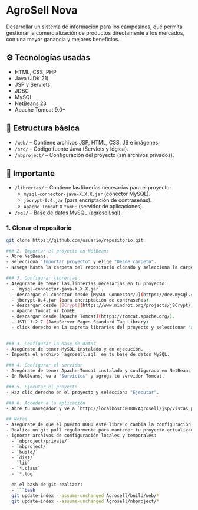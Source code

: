 #  AgroSell Nova

Desarrollar un sistema de información para los campesinos, que permita gestionar la comercialización de productos directamente a los mercados, con una mayor ganancia y mejores beneficios.


## ⚙️ Tecnologías usadas

- HTML, CSS, PHP
- Java (JDK 21)
- JSP y Servlets
- JDBC
- MySQL
- NetBeans 23
- Apache Tomcat 9.0+

## 🧱 Estructura básica

- `/web/` – Contiene archivos JSP, HTML, CSS, JS e imágenes.
- `/src/` – Código fuente Java (Servlets y lógica).
- `/nbproject/` – Configuración del proyecto (sin archivos privados).

## 🧱 Importante
- `/librerias/` – Contiene las librerías necesarias para el proyecto:
  - `mysql-connector-java-X.X.X.jar` (conector MySQL).
  - `jbcrypt-0.4.jar` (para encriptación de contraseñas).
  - `Apache Tomcat` o `tomEE` (servidor de aplicaciones).
- `/sql/` – Base de datos MySQL (agrosell.sql).

### 1. Clonar el repositorio

```bash
git clone https://github.com/usuario/repositorio.git

### 2. Importar el proyecto en NetBeans
- Abre NetBeans.
- Selecciona "Importar proyecto" y elige "Desde carpeta".
- Navega hasta la carpeta del repositorio clonado y selecciona la carpeta `nbproject`.

### 3. Configurar librerías
- Asegúrate de tener las librerías necesarias en tu proyecto:
  - `mysql-connector-java-X.X.X.jar`.
  - descargar el conector desde [MySQL Connector/J](https://dev.mysql.com/downloads/connector/j/).
  - jbcrypt-0.4.jar (para encriptación de contraseñas).
  - descargar desde [BCrypt](https://www.mindrot.org/projects/jBCrypt/).
  - Apache Tomcat or tomEE
  - descargar desde [Apache Tomcat](https://tomcat.apache.org/).
  - JSTL 1.2.7 (JavaServer Pages Standard Tag Library)
  - click derecho en la capreta libraries del proyecto y seleccionar "add library" y busca JSTL 1.2.7. luego "add library".
  

### 3. Configurar la base de datos
- Asegúrate de tener MySQL instalado y en ejecución.
- Importa el archivo `agrosell.sql` en tu base de datos MySQL.

### 4. Configurar el servidor
- Asegúrate de tener Apache Tomcat instalado y configurado en NetBeans.
- En NetBeans, ve a "Servicios" y agrega tu servidor Tomcat.

### 5. Ejecutar el proyecto
- Haz clic derecho en el proyecto y selecciona "Ejecutar".

### 6. Acceder a la aplicación
- Abre tu navegador y ve a `http://localhost:8080/Agrosell/jsp/vistas_publicas/`.

## Notas
- Asegúrate de que el puerto 8080 esté libre o cambia la configuración del servidor en NetBeans.
- Realiza un git pull regularmente para mantener tu proyecto actualizado.
- ignorar archivos de configuración locales y temporales:
  - `nbproject/private/`
  - `nbproject/`
  - `build/`
  - `dist/`
  - `lib`
  - `*.class`
  - `*.log`

  en el bash de git realizar:
  - ```bash
  git update-index --assume-unchanged Agrosell/build/web/*
  git update-index --assume-unchanged Agrosell/nbproject/*